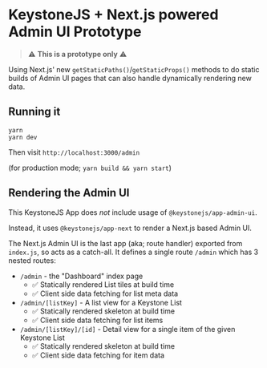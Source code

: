 # KeystoneJS + Next.js powered Admin UI Prototype

> ⚠️ **This is a prototype only** ⚠️

Using Next.js' new `getStaticPaths()`/`getStaticProps()` methods to do static
builds of Admin UI pages that can also handle dynamically rendering new data.

## Running it

```
yarn
yarn dev
```

Then visit `http://localhost:3000/admin`

(for production mode; `yarn build && yarn start`)

## Rendering the Admin UI

This KeystoneJS App does _not_ include usage of `@keystonejs/app-admin-ui`.

Instead, it uses `@keystonejs/app-next` to render a Next.js based Admin UI.

The Next.js Admin UI is the last app (aka; route handler) exported from
`index.js`, so acts as a catch-all. It defines a single route `/admin` which has
3 nested routes:

- `/admin` - the "Dashboard" index page
  - ✅ Statically rendered List tiles at build time
  - ✅ Client side data fetching for list meta data
- `/admin/[listKey]` - A list view for a Keystone List
  - ✅ Statically rendered skeleton at build time
  - ✅ Client side data fetching for list items
- `/admin/[listKey]/[id]` - Detail view for a single item of the given Keystone
  List
  - ✅ Statically rendered skeleton at build time
  - ✅ Client side data fetching for item data
